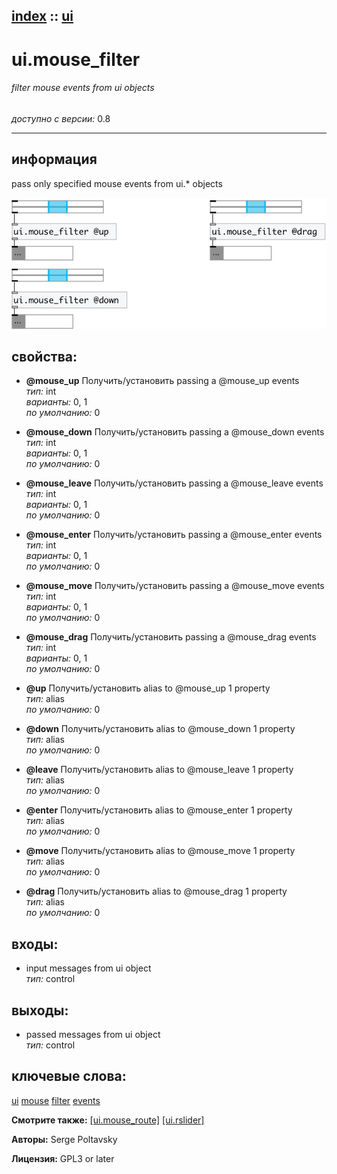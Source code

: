 [index](index.html) :: [ui](category_ui.html)
---

# ui.mouse_filter

###### filter mouse events from ui objects

*доступно с версии:* 0.8

---


## информация
pass only specified mouse events from ui.* objects


[![example](../examples/img/ui.mouse_filter.jpg)](../examples/pd/ui.mouse_filter.pd)







## свойства:

* **@mouse_up** 
Получить/установить passing a @mouse_up events<br>
_тип:_ int<br>
_варианты:_ 0, 1<br>
_по умолчанию:_ 0<br>

* **@mouse_down** 
Получить/установить passing a @mouse_down events<br>
_тип:_ int<br>
_варианты:_ 0, 1<br>
_по умолчанию:_ 0<br>

* **@mouse_leave** 
Получить/установить passing a @mouse_leave events<br>
_тип:_ int<br>
_варианты:_ 0, 1<br>
_по умолчанию:_ 0<br>

* **@mouse_enter** 
Получить/установить passing a @mouse_enter events<br>
_тип:_ int<br>
_варианты:_ 0, 1<br>
_по умолчанию:_ 0<br>

* **@mouse_move** 
Получить/установить passing a @mouse_move events<br>
_тип:_ int<br>
_варианты:_ 0, 1<br>
_по умолчанию:_ 0<br>

* **@mouse_drag** 
Получить/установить passing a @mouse_drag events<br>
_тип:_ int<br>
_варианты:_ 0, 1<br>
_по умолчанию:_ 0<br>

* **@up** 
Получить/установить alias to @mouse_up 1 property<br>
_тип:_ alias<br>
_по умолчанию:_ 0<br>

* **@down** 
Получить/установить alias to @mouse_down 1 property<br>
_тип:_ alias<br>
_по умолчанию:_ 0<br>

* **@leave** 
Получить/установить alias to @mouse_leave 1 property<br>
_тип:_ alias<br>
_по умолчанию:_ 0<br>

* **@enter** 
Получить/установить alias to @mouse_enter 1 property<br>
_тип:_ alias<br>
_по умолчанию:_ 0<br>

* **@move** 
Получить/установить alias to @mouse_move 1 property<br>
_тип:_ alias<br>
_по умолчанию:_ 0<br>

* **@drag** 
Получить/установить alias to @mouse_drag 1 property<br>
_тип:_ alias<br>
_по умолчанию:_ 0<br>



## входы:

* input messages from ui object<br>
_тип:_ control



## выходы:

* passed messages from ui object<br>
_тип:_ control



## ключевые слова:

[ui](keywords/ui.html)
[mouse](keywords/mouse.html)
[filter](keywords/filter.html)
[events](keywords/events.html)



**Смотрите также:**
[\[ui.mouse_route\]](ui.mouse_route.html)
[\[ui.rslider\]](ui.rslider.html)




**Авторы:** Serge Poltavsky




**Лицензия:** GPL3 or later





